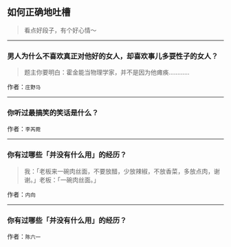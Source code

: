 ## 如何正确地吐槽

> 看点好段子，有个好心情～


 
---

### 男人为什么不喜欢真正对他好的女人，却喜欢事儿多耍性子的女人？

> 题主你要明白：霍金能当物理学家，并不是因为他瘫痪…………


作者：`庄野马`

---

### 你听过最搞笑的笑话是什么？

> 


作者：`李芮菀`

---

### 你有过哪些「并没有什么用」的经历？

> 我：「老板来一碗肉丝面，不要放醋，少放辣椒，不放香菜，多放点肉，谢谢。」老板：「一碗肉丝面。」


作者：`内向`

---

### 你有过哪些「并没有什么用」的经历？

> 


作者：`陈六一`
